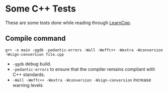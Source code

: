 # Some C++ Tests

These are some tests done while reading through [LearnCpp](https://www.learncpp.com).

## Compile command

`g++ -o main -ggdb -pedantic-errors -Wall -Weffc++ -Wextra -Wconversion -Wsign-conversion file.cpp`

* `-ggdb` debug build.
* `-pedantic-errors` to ensure that the compiler remains compliant with C++ standards.
* `-Wall -Weffc++ -Wextra -Wconversion -Wsign-conversion` increase warning levels
